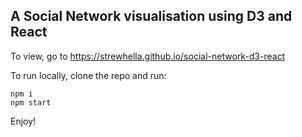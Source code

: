 ## A Social Network visualisation using D3 and React

To view, go to https://strewhella.github.io/social-network-d3-react

To run locally, clone the repo and run:

```
npm i
npm start
```

Enjoy!
